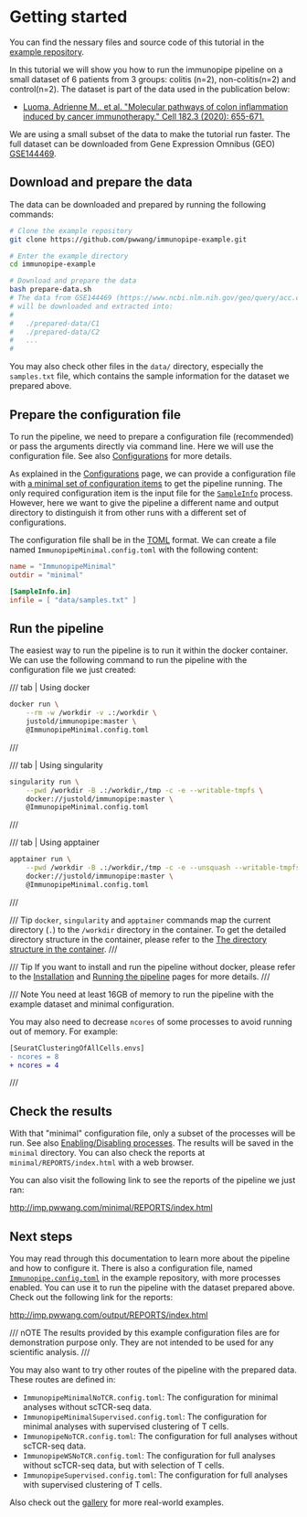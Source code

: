 # Getting started

You can find the nessary files and source code of this tutorial in the [example repository](https://github.com/pwwang/immunopipe-example).

In this tutorial we will show you how to run the immunopipe pipeline on a small dataset of 6 patients from 3 groups: colitis (n=2), non-colitis(n=2) and control(n=2). The dataset is part of the data used in the publication below:

- [Luoma, Adrienne M., et al. "Molecular pathways of colon inflammation induced by cancer immunotherapy." Cell 182.3 (2020): 655-671.][1]

We are using a small subset of the data to make the tutorial run faster. The full dataset can be downloaded from Gene Expression Omnibus (GEO) [GSE144469](https://www.ncbi.nlm.nih.gov/geo/query/acc.cgi?acc=GSE144469).

## Download and prepare the data

The data can be downloaded and prepared by running the following commands:

```bash
# Clone the example repository
git clone https://github.com/pwwang/immunopipe-example.git

# Enter the example directory
cd immunopipe-example

# Download and prepare the data
bash prepare-data.sh
# The data from GSE144469 (https://www.ncbi.nlm.nih.gov/geo/query/acc.cgi?acc=GSE144469)
# will be downloaded and extracted into:
#
#   ./prepared-data/C1
#   ./prepared-data/C2
#   ...
#
```

You may also check other files in the `data/` directory, especially the `samples.txt` file, which contains the sample information for the dataset we prepared above.

## Prepare the configuration file

To run the pipeline, we need to prepare a configuration file (recommended) or pass the arguments directly via command line. Here we will use the configuration file. See also [Configurations](./configurations.md) for more details.

As explained in the [Configurations](./configurations.md) page, we can provide a configuration file with [a minimal set of configuration items](./configurations.md#minimal-configurations) to get the pipeline running. The only required configuration item is the input file for the [`SampleInfo`](./processes/SampleInfo.md) process. However, here we want to give the pipeline a different name and output directory to distinguish it from other runs with a different set of configurations.

The configuration file shall be in the [TOML](https://toml.io/en/) format. We can create a file named `ImmunopipeMinimal.config.toml` with the following content:

```toml
name = "ImmunopipeMinimal"
outdir = "minimal"

[SampleInfo.in]
infile = [ "data/samples.txt" ]
```

## Run the pipeline

The easiest way to run the pipeline is to run it within the docker container. We can use the following command to run the pipeline with the configuration file we just created:

/// tab | Using docker

```bash
docker run \
    --rm -w /workdir -v .:/workdir \
    justold/immunopipe:master \
    @ImmunopipeMinimal.config.toml
```

///

/// tab | Using singularity

```bash
singularity run \
    --pwd /workdir -B .:/workdir,/tmp -c -e --writable-tmpfs \
    docker://justold/immunopipe:master \
    @ImmunopipeMinimal.config.toml
```

///

/// tab | Using apptainer

```bash
apptainer run \
    --pwd /workdir -B .:/workdir,/tmp -c -e --unsquash --writable-tmpfs \
    docker://justold/immunopipe:master \
    @ImmunopipeMinimal.config.toml
```

///

/// Tip
`docker`, `singularity` and `apptainer` commands map the current directory (`.`) to the `/workdir` directory in the container. To get the detailed directory structure in the container, please refer to the [The directory structure in the container](https://pwwang.github.io/immunopipe/installation/#the-directory-structure-in-the-container).
///

/// Tip
If you want to install and run the pipeline without docker, please refer to the [Installation](https://pwwang.github.io/immunopipe/installation/) and [Running the pipeline](https://pwwang.github.io/immunopipe/running/) pages for more details.
///

/// Note
You need at least 16GB of memory to run the pipeline with the example dataset and minimal configuration.

You may also need to decrease `ncores` of some processes to avoid running out of memory. For example:

```diff
[SeuratClusteringOfAllCells.envs]
- ncores = 8
+ ncores = 4
```

///

## Check the results

With that "minimal" configuration file, only a subset of the processes will be run. See also [Enabling/Disabling processes](./configurations.md#enablingdisabling-processes). The results will be saved in the `minimal` directory. You can also check the reports at `minimal/REPORTS/index.html` with a web browser.

You can also visit the following link to see the reports of the pipeline we just ran:

<http://imp.pwwang.com/minimal/REPORTS/index.html>

## Next steps

You may read through this documentation to learn more about the pipeline and how to configure it. There is also a configuration file, named [`Immunopipe.config.toml`][2] in the example repository, with more processes enabled. You can use it to run the pipeline with the dataset prepared above. Check out the following link for the reports:

<http://imp.pwwang.com/output/REPORTS/index.html>

/// nOTE
The results provided by this example configuration files are for demonstration purpose only. They are not intended to be used for any scientific analysis.
///

You may also want to try other routes of the pipeline with the prepared data. These routes are defined in:

- `ImmunopipeMinimalNoTCR.config.toml`: The configuration for minimal analyses without scTCR-seq data.
- `ImmunopipeMinimalSupervised.config.toml`: The configuration for minimal analyses with supervised clustering of T cells.
- `ImmunopipeNoTCR.config.toml`: The configuration for full analyses without scTCR-seq data.
- `ImmunopipeWSNoTCR.config.toml`: The configuration for full analyses without scTCR-seq data, but with selection of T cells.
- `ImmunopipeSupervised.config.toml`: The configuration for full analyses with supervised clustering of T cells.

Also check out the [gallery](./gallery.md) for more real-world examples.

[1]: https://www.cell.com/cell/fulltext/S0092-8674(20)30688-7
[2]: https://github.com/pwwang/immunopipe-example/blob/master/Immunopipe.config.toml
